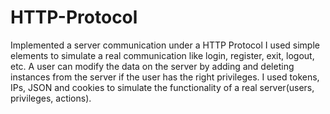 # HTTP-Protocol
Implemented a server communication under a HTTP Protocol
I used simple elements to simulate a real communication like login, register, exit, logout, etc.
A user can modify the data on the server by adding and deleting instances from the server if the user has the right privileges.
I used tokens, IPs, JSON and cookies to simulate the functionality of a real server(users, privileges, actions).
